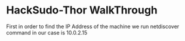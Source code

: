 # HackSudo-Thor WalkThrough 

First in order to find the IP Address of the machine we run netdiscover command in our case is 10.0.2.15 
